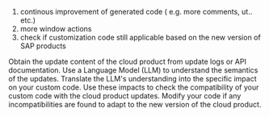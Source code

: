 1. continous improvement of generated code ( e.g. more comments, ut.. etc.)
2. more window actions
3. check if customization code still applicable based on the new version of SAP products

Obtain the update content of the cloud product from update logs or API documentation.
Use a Language Model (LLM) to understand the semantics of the updates.
Translate the LLM's understanding into the specific impact on your custom code.
Use these impacts to check the compatibility of your custom code with the cloud product updates.
Modify your code if any incompatibilities are found to adapt to the new version of the cloud product.
